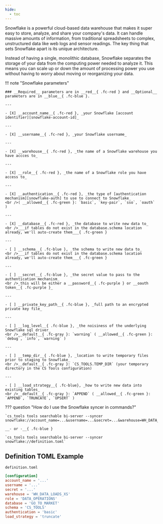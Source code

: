 ```yaml
---
hide:
  - toc
---
```


Snowflake is a powerful cloud-based data warehouse that makes it super easy to store, analyze, and share your company's data. It can handle massive amounts of information, from traditional spreadsheets to complex, unstructured data like web logs and sensor readings. The key thing that sets Snowflake apart is its unique architecture.

Instead of having a single, monolithic database, Snowflake separates the storage of your data from the computing power needed to analyze it. This means you can scale up or down the amount of processing power you use without having to worry about moving or reorganizing your data.

!!! note "Snowflake parameters"

    ### __Required__ parameters are in __red__{ .fc-red } and __Optional__ parameters are in __blue__{ .fc-blue }.
    
    ---

    - [X] __account_name__{ .fc-red }, _your Snowflake [account identifier][snowflake-account-id]_

    ---

    - [X] __username__{ .fc-red }, _your Snowflake username_
    
    ---

    - [X] __warehouse__{ .fc-red }, _the name of a Snowflake warehouse you have accces to_
    
    ---

    - [X] __role__{ .fc-red }, _the name of a Snowflake role you have access to_
    
    ---

    - [X] __authentication__{ .fc-red }, _the type of [authentication mechanism][snowflake-auth] to use to connect to Snowflake_
    <br />( __allowed__{ .fc-green }: `basic`, `key-pair`, `sso`, `oauth` )

    ---

    - [X] __database__{ .fc-red }, _the database to write new data to_
    <br />___if tables do not exist in the database.schema location already, we'll auto-create them___{ .fc-green }
    
    ---

    - [ ] __schema__{ .fc-blue }, _the schema to write new data to_
    <br />___if tables do not exist in the database.schema location already, we'll auto-create them___{ .fc-green }

    ---

    - [ ] __secret__{ .fc-blue }, _the secret value to pass to the authentication mechanism_
    <br />_this will be either a __password__{ .fc-purple } or __oauth token__{ .fc-purple }_
    
    ---

    - [ ] __private_key_path__{ .fc-blue }, _full path to an encrypted private key file_
    
    ---

    - [ ] __log_level__{ .fc-blue }, _the noisiness of the underlying Snowflake sql driver_
    <br />__default__{ .fc-gray }: `warning` ( __allowed__{ .fc-green }: `debug`, `info`, `warning` )
    
    ---

    - [ ] __temp_dir__{ .fc-blue }, _location to write temporary files prior to staging to Snowflake_
    <br />__default__{ .fc-gray }: `CS_TOOLS.TEMP_DIR` (your temporary directory in the CS Tools configuration)

    ---

    - [ ] __load_strategy__{ .fc-blue}, _how to write new data into existing tables_
    <br />__default__{ .fc-gray }: `APPEND` ( __allowed__{ .fc-green }: `APPEND`, `TRUNCATE`, `UPSERT` )


??? question "How do I use the Snowflake syncer in commands?"

    `cs_tools tools searchable bi-server --syncer snowflake://account_name=...&username=...&secret=...&warehouse=WH_DATA_LOADS_XS&role=DATA_OPERATIONS&database=GO_TO_MARKET&authentication=basic`

    __- or -__{ .fc-blue }

    `cs_tools tools searchable bi-server --syncer snowflake://definition.toml`


## Definition TOML Example

`definition.toml`
```toml
[configuration]
account_name = '...'
username = '...'
secret = '...'
warehouse = 'WH_DATA_LOADS_XS'
role = 'DATA_OPERATIONS'
database = 'GO_TO_MARKET'
schema = 'CS_TOOLS'
authentication = 'basic'
load_strategy = 'truncate'
```

[snowflake-account-id]: https://docs.snowflake.com/en/user-guide/admin-account-identifier
[snowflake-auth]: https://docs.snowflake.com/en/developer-guide/node-js/nodejs-driver-authenticate